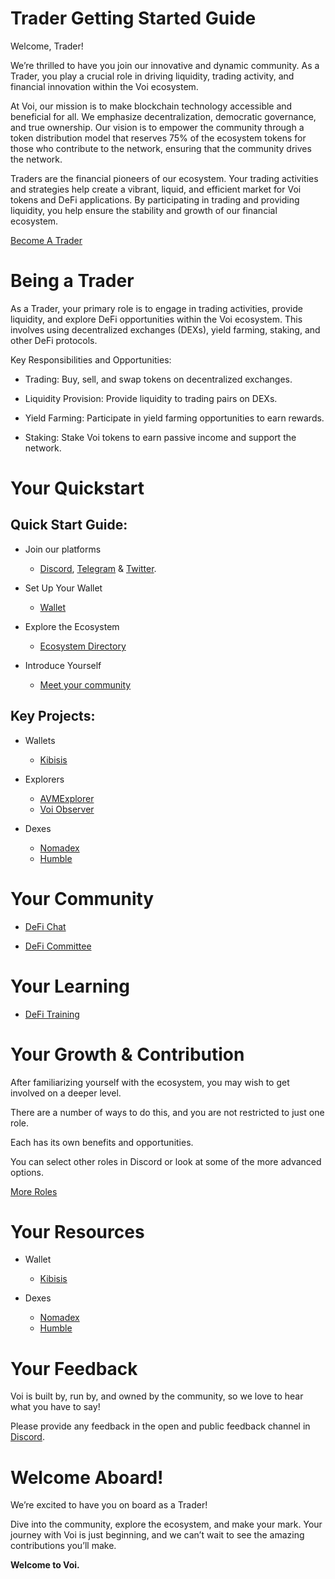 # Trader Getting Started Guide
Welcome, Trader! 

We’re thrilled to have you join our innovative and dynamic community. As a Trader, you play a crucial role in driving liquidity, trading activity, and financial innovation within the Voi ecosystem.

At Voi, our mission is to make blockchain technology accessible and beneficial for all. We emphasize decentralization, democratic governance, and true ownership. Our vision is to empower the community through a token distribution model that reserves 75% of the ecosystem tokens for those who contribute to the network, ensuring that the community drives the network.

Traders are the financial pioneers of our ecosystem. Your trading activities and strategies help create a vibrant, liquid, and efficient market for Voi tokens and DeFi applications. By participating in trading and providing liquidity, you help ensure the stability and growth of our financial ecosystem.

[Become A Trader](https://discord.com/channels/1055863853633785857/1157678590196973728/1257675380454723604)

# Being a Trader

As a Trader, your primary role is to engage in trading activities, provide liquidity, and explore DeFi opportunities within the Voi ecosystem. This involves using decentralized exchanges (DEXs), yield farming, staking, and other DeFi protocols.

Key Responsibilities and Opportunities:

- Trading: Buy, sell, and swap tokens on decentralized exchanges.

- Liquidity Provision: Provide liquidity to trading pairs on DEXs.

- Yield Farming: Participate in yield farming opportunities to earn rewards.

- Staking: Stake Voi tokens to earn passive income and support the network.


# Your Quickstart

## Quick Start Guide:

- Join our platforms 
    - [Discord](https://discord.gg/vnFbrJrHeW), [Telegram](https://t.me/VoiOfficial) & [Twitter](https://x.com/Voi_Net).

- Set Up Your Wallet
    - [Wallet](https://kibis.is/)

- Explore the Ecosystem
    - [Ecosystem Directory](https://airtable.com/apphFYuejZFJJG0i6/shru2v6BXxUaAEU7O)

- Introduce Yourself
    - [Meet your community](https://discord.com/channels/1055863853633785857/1232373312311660594)

## Key Projects:

- Wallets
    - [Kibisis](https://kibis.is/)

- Explorers
    - [AVMExplorer](https://avmexplorer.com/)
    - [Voi Observer](https://voi.observer/explorer/home)

- Dexes
    - [Nomadex](https://voi.nomadex.app/)
    - [Humble](https://voi.humble.sh/)

# Your Community

- [DeFi Chat](https://discord.com/channels/1055863853633785857/1232373312311660594)

- [DeFi Committee](../governance/committees/defi.md)

# Your Learning

- [DeFi Training](https://discord.com/channels/1055863853633785857/1223701119998365828)

# Your Growth & Contribution

After familiarizing yourself with the ecosystem, you may wish to get involved on a deeper level. 

There are a number of ways to do this, and you are not restricted to just one role. 

Each has its own benefits and opportunities. 

You can select other roles in Discord or look at some of the more advanced options.

[More Roles](become-a-rebel.md)

# Your Resources

- Wallet
    - [Kibisis](https://kibis.is/)

- Dexes
    - [Nomadex](https://voi.nomadex.app/)
    - [Humble](https://voi.humble.sh/)

# Your Feedback

Voi is built by, run by, and owned by the community, so we love to hear what you have to say! 

Please provide any feedback in the open and public feedback channel in [Discord](https://discord.com/channels/1055863853633785857/1201927574289403974).


# Welcome Aboard!

We’re excited to have you on board as a Trader! 

Dive into the community, explore the ecosystem, and make your mark. Your journey with Voi is just beginning, and we can’t wait to see the amazing contributions you’ll make.

**Welcome to Voi.**